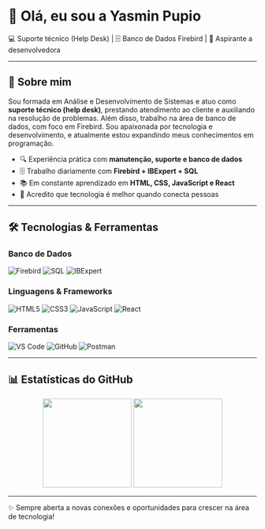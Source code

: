 # 👋 Olá, eu sou a Yasmin Pupio  

💻 Suporte técnico (Help Desk) | 🗄️ Banco de Dados Firebird | 🚀 Aspirante a desenvolvedora  

---

## 🚀 Sobre mim
Sou formada em Análise e Desenvolvimento de Sistemas e atuo como **suporte técnico (help desk)**, prestando atendimento ao cliente e auxiliando na resolução de problemas.
Além disso, trabalho na área de banco de dados, com foco em Firebird.
Sou apaixonada por tecnologia e desenvolvimento, e atualmente estou expandindo meus conhecimentos em programação.  

- 🔍 Experiência prática com **manutenção, suporte e banco de dados**  
- 🗄️ Trabalho diariamente com **Firebird + IBExpert + SQL**  
- 📚 Em constante aprendizado em **HTML, CSS, JavaScript e React**  
- 🤝 Acredito que tecnologia é melhor quando conecta pessoas  

---

## 🛠️ Tecnologias & Ferramentas  

### Banco de Dados  
![Firebird](https://img.shields.io/badge/Firebird-FF2D20?style=for-the-badge&logo=firebird&logoColor=white) ![SQL](https://img.shields.io/badge/SQL-336791?style=for-the-badge&logo=database&logoColor=white) ![IBExpert](https://img.shields.io/badge/IBExpert-2C2C2C?style=for-the-badge&logoColor=white) 
 
### Linguagens & Frameworks  
![HTML5](https://img.shields.io/badge/HTML5-E34F26?style=for-the-badge&logo=html5&logoColor=white) ![CSS3](https://img.shields.io/badge/CSS3-1572B6?style=for-the-badge&logo=css3&logoColor=white) ![JavaScript](https://img.shields.io/badge/JavaScript-F7DF1E?style=for-the-badge&logo=javascript&logoColor=black) ![React](https://img.shields.io/badge/React-20232A?style=for-the-badge&logo=react&logoColor=61DAFB)   
 
### Ferramentas  
![VS Code](https://img.shields.io/badge/VS%20Code-0078d7?style=for-the-badge&logo=visualstudiocode&logoColor=white) ![GitHub](https://img.shields.io/badge/GitHub-181717?style=for-the-badge&logo=github&logoColor=white) ![Postman](https://img.shields.io/badge/Postman-FF6C37?style=for-the-badge&logo=postman&logoColor=white)   

---

## 📊 Estatísticas do GitHub
<p align="center">
  <img height="180em" src="https://github-readme-stats.vercel.app/api?username=yasminpupio&show_icons=true&theme=radical&count_private=true" />
  <img height="180em" src="https://github-readme-stats.vercel.app/api/top-langs/?username=yasminpupio&layout=compact&theme=radical" />
</p> 

---

✨ Sempre aberta a novas conexões e oportunidades para crescer na área de tecnologia!
